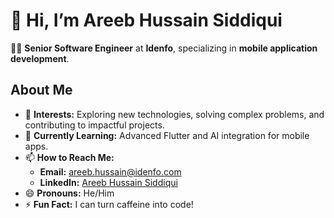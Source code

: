 # 👋 Hi, I’m Areeb Hussain Siddiqui

👨‍💻 **Senior Software Engineer** at **Idenfo**, specializing in **mobile application development**.  

## About Me
- 👀 **Interests:** Exploring new technologies, solving complex problems, and contributing to impactful projects.  
- 🌱 **Currently Learning:** Advanced Flutter and AI integration for mobile apps. 
- 📫 **How to Reach Me:**  
  - **Email:** areeb.hussain@idenfo.com  
  - **LinkedIn:** [Areeb Hussain Siddiqui](https://www.linkedin.com/in/asiddiqui699)  
- 😄 **Pronouns:** He/Him  
- ⚡ **Fun Fact:** I can turn caffeine into code!  

<!---
areeb-idenfo/areeb-idenfo is a ✨ special ✨ repository because its `README.md` (this file) appears on your GitHub profile.
You can click the Preview link to take a look at your changes.
--->

